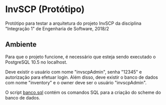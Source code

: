 # InvSCP (Protótipo)

Protótipo para testar a arquitetura do projeto InvSCP da disciplina "Integração 1" de Engenharia de Software, 2018/2

## Ambiente

Para que o projeto funcione, é necessário que esteja sendo executado o PostgreSQL 10.5 no localhost.

Deve existir o usuário com nome "invscpAdmin", senha "12345" e autorização para efetuar login.
Além disso, deve existir o banco de dados com nome "inventory" e o owner deve ser o usuário "invscpAdmin".

O script [banco.sql](banco.sql) contém os comandos SQL para a criação do scheme do banco de dados.
